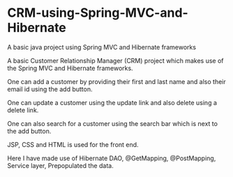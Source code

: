 # CRM-using-Spring-MVC-and-Hibernate
A basic java project using Spring MVC and Hibernate frameworks

A basic Customer Relationship Manager (CRM) project which makes use of the Spring MVC and Hibernate frameworks.

One can add a customer by providing their first and last name and also their email id using the add button.

One can update a customer using the update link and also delete using a delete link.

One can also search for a customer using the search bar which is next to the add button.

JSP, CSS and HTML is used for the front end.

Here I have made use of Hibernate DAO, @GetMapping, @PostMapping, Service layer, Prepopulated the data.
